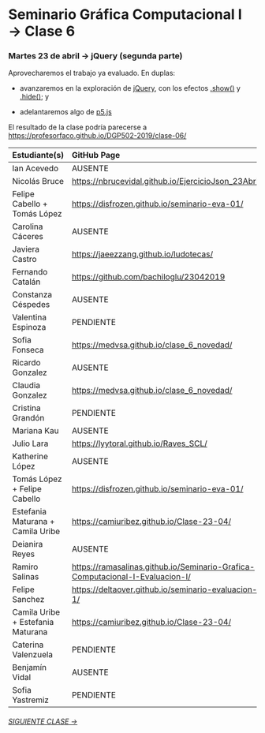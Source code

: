 # Seminario Gráfica Computacional I → Clase 6

### Martes 23 de abril → jQuery (segunda parte)

Aprovecharemos el trabajo ya evaluado. En duplas: 

- avanzaremos en la exploración de [jQuery](https://jquery.com/), con los efectos [.show()](http://api.jquery.com/show/) y [.hide()]((http://api.jquery.com/show/)); y

- adelantaremos algo de [p5.js](https://p5js.org/es/)

El resultado de la clase podría parecerse a https://profesorfaco.github.io/DGP502-2019/clase-06/

| Estudiante(s)                     |  GitHub Page                                         |
|:----------------------------------|:-----------------------------------------------------|
| Ian Acevedo                       | AUSENTE                                              |
| Nicolás Bruce                     | https://nbrucevidal.github.io/EjercicioJson_23Abril/ |
| Felipe Cabello + Tomás López      | https://disfrozen.github.io/seminario-eva-01/        |  
| Carolina Cáceres                  | AUSENTE                                              | 
| Javiera Castro                    | https://jaeezzang.github.io/ludotecas/               | 
| Fernando Catalán                  | https://github.com/bachiloglu/23042019               |
| Constanza Céspedes                | AUSENTE                                              |   
| Valentina Espinoza                | PENDIENTE                                            | 
| Sofia Fonseca                     | https://medvsa.github.io/clase_6_novedad/            | 
| Ricardo Gonzalez                  | AUSENTE                                              |  
| Claudia Gonzalez                  | https://medvsa.github.io/clase_6_novedad/            |  
| Cristina Grandón                  | PENDIENTE                                            | 
| Mariana Kau                       | AUSENTE                                              | 
| Julio Lara                        | https://lyytoral.github.io/Raves_SCL/                | 
| Katherine López                   | AUSENTE                                              |
| Tomás López + Felipe Cabello      | https://disfrozen.github.io/seminario-eva-01/        |
| Estefania Maturana + Camila Uribe | https://camiuribez.github.io/Clase-23-04/            |  
| Deianira Reyes                    | AUSENTE                                              | 
| Ramiro Salinas                    | https://ramasalinas.github.io/Seminario-Grafica-Computacional-I-Evaluacion-I/ | 
| Felipe Sanchez                    | https://deltaover.github.io/seminario-evaluacion-1/  | 
| Camila Uribe + Estefania Maturana | https://camiuribez.github.io/Clase-23-04/            | 
| Caterina Valenzuela               | PENDIENTE                                            |  
| Benjamín Vidal                    | AUSENTE                                              |  
| Sofia Yastremiz                   | PENDIENTE                                            |  

###### [SIGUIENTE CLASE →](https://github.com/profesorfaco/DGP502-2019/tree/gh-pages/clase-07)
